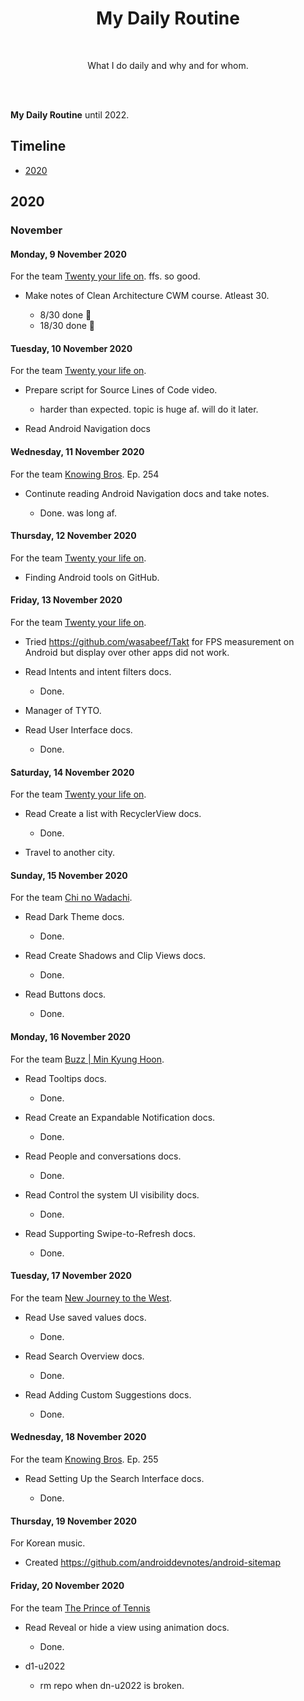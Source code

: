 <h1 align="center">My Daily Routine</h1></br>

<p align="center">
What I do daily and why and for whom.
</p>

<br>

<br>

**My Daily Routine** until 2022.

## Timeline

- [2020](#2020)  

## 2020

### November

#### Monday, 9 November 2020

For the team [Twenty your life on](https://www.iq.com/play/2ffkwt8zcns). ffs. so good.

- Make notes of Clean Architecture CWM course. Atleast 30.

    - 8/30 done 🐣
    - 18/30 done 🗿

#### Tuesday, 10 November 2020

For the team [Twenty your life on](https://www.iq.com/play/2ffkwt8zcns).

- Prepare script for Source Lines of Code video.

    - harder than expected. topic is huge af. will do it later.

- Read Android Navigation docs 

#### Wednesday, 11 November 2020

For the team [Knowing Bros](https://en.wikipedia.org/wiki/Knowing_Bros). Ep. 254

- Continute reading Android Navigation docs and take notes.

    - Done. was long af.

#### Thursday, 12 November 2020

For the team [Twenty your life on](https://www.iq.com/play/2ffkwt8zcns).

- Finding Android tools on GitHub.

#### Friday, 13 November 2020

For the team [Twenty your life on](https://www.iq.com/play/2ffkwt8zcns).

- Tried https://github.com/wasabeef/Takt for FPS measurement on Android but display over other apps did not work.

- Read Intents and intent filters docs.

    - Done.

- Manager of TYTO.

- Read User Interface docs.

    - Done.

#### Saturday, 14 November 2020

For the team [Twenty your life on](https://www.iq.com/play/2ffkwt8zcns).

- Read Create a list with RecyclerView docs.

    - Done.

- Travel to another city.

#### Sunday, 15 November 2020

For the team [Chi no Wadachi](https://myanimelist.net/manga/104271/Chi_no_Wadachi).

- Read Dark Theme docs.

    - Done.

- Read Create Shadows and Clip Views docs.

    - Done.

- Read Buttons docs.

    - Done.

#### Monday, 16 November 2020

For the team [Buzz | Min Kyung Hoon](https://en.wikipedia.org/wiki/Buzz_(band)).

- Read Tooltips docs.

    - Done.

- Read Create an Expandable Notification docs.

    - Done.

- Read People and conversations docs.

    - Done.

- Read Control the system UI visibility docs.

    - Done.

- Read Supporting Swipe-to-Refresh docs.

    - Done.

#### Tuesday, 17 November 2020

For the team [New Journey to the West](https://en.wikipedia.org/wiki/New_Journey_to_the_West).

- Read Use saved values docs.

    - Done.

- Read Search Overview docs.

    - Done.

- Read Adding Custom Suggestions docs.

    - Done.

#### Wednesday, 18 November 2020

For the team [Knowing Bros](https://en.wikipedia.org/wiki/Knowing_Bros). Ep. 255

- Read Setting Up the Search Interface docs.

    - Done.

#### Thursday, 19 November 2020

For Korean music.

- Created https://github.com/androiddevnotes/android-sitemap

#### Friday, 20 November 2020

For the team [The Prince of Tennis](https://en.wikipedia.org/wiki/The_Prince_of_Tennis)

- Read Reveal or hide a view using animation docs.

    - Done.

- d1-u2022 

    - rm repo when dn-u2022 is broken.





